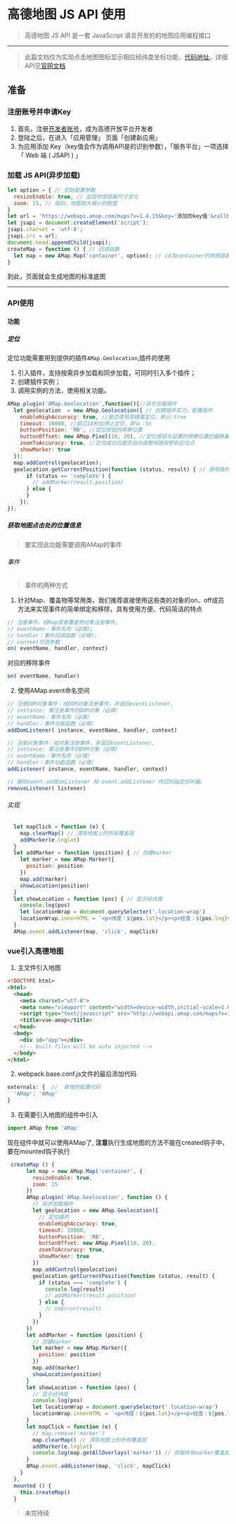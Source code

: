 # 高德地图 JS API 使用

>高德地图 JS API 是一套 JavaScript 语言开发的的地图应用编程接口
---
>此篇文档仅为实现点击地图图标显示相应经纬度坐标功能，[代码地址](https://github.com/Jimmy-xiang/Demo/tree/master/importMap)。详细API见[官网文档](https://lbs.amap.com/api/javascript-api/)

## 准备

### 注册账号并申请Key

1. 首先，注册[开发者账号](https://lbs.amap.com/dev/index)，成为高德开放平台开发者
2. 登陆之后，在进入「应用管理」 页面「创建新应用」
3. 为应用添加 Key（key值会作为调用API是的识别参数），「服务平台」一项选择「 Web 端 ( JSAPI ) 」

### 加载 JS API(异步加载)

```javascript
let option = { // 初始配置参数
  resizeEnable: true, // 监控地图容器尺寸变化
  zoom: 15, // 级别，地图放大缩小的程度
}
let url = 'https://webapi.amap.com/maps?v=1.4.15&key='添加的key值'&callback=createMap';
let jsapi = document.createElement('script');
jsapi.charset = 'utf-8';
jsapi.src = url;
document.head.appendChild(jsapi);
createMap = function () { // 回调函数
  let map = new AMap.Map('container', option); // id为container的地图容器
}
```

到此，页面就会生成地图的标准底图

---

### API使用

#### 功能

##### 定位

定位功能需要用到提供的插件`AMap.Geolocation`,插件的使用

1. 引入插件，支持按需异步加载和同步加载，可同时引入多个插件；
2. 创建插件实例；
3. 调用实例的方法，使用相关功能。

```javascript
AMap.plugin('AMap.Geolocation',function(){//异步加载插件
  let geolocation  = new AMap.Geolocation({ // 创建插件实力，配置插件
    enableHighAccuracy: true, //是否使用高精度定位，默认:true
    timeout: 10000, //超过10秒后停止定位，默认：5s
    buttonPosition: 'RB', //定位按钮的停靠位置
    buttonOffset: new AMap.Pixel(10, 20), //定位按钮与设置的停靠位置的偏移量，默认：Pixel(10, 20)
    zoomToAccuracy: true, //定位成功后是否自动调整地图视野到定位点
    showMarker: true
  });
  map.addControl(geolocation);
  geolocation.getCurrentPosition(function (status, result) { // 调用插件实例方法实现定位功能
      if (status == 'complete') {
        // addMarker(result.position)
      } else {
      }
    });
});
```

##### 获取地图点击处的位置信息

>要实现此功能需要调用AMap的事件

###### 事件

>事件的两种方式

1. 针对Map、覆盖物等常用类，我们推荐直接使用这些类的对象的on、off成员方法来实现事件的简单绑定和移除，具有使用方便、代码简洁的特点

```javascript
// 注册事件，给Map或者覆盖物对象注册事件,
// eventName：事件名称（必填);
// handler：事件回调函数（必填);
// context可选参数
on( eventName, handler, context)
```

对应的移除事件

```javascript
on( eventName, handler)
```

2. 使用AMap.event命名空间

```javascript
// 注册DOM对象事件：给DOM对象注册事件，并返回eventListener,
// instance: 需注册事件的DOM对象（必填）
// eventName：事件名称（必填）
// handler：事件功能函数（必填）
addDomListener( instance, eventName, handler, context)
```

```javascript
// 注册对象事件：给对象注册事件，并返回eventListener,
// instance: 需注册事件的DOM对象（必填）
// eventName：事件名称（必填）
// handler：事件功能函数（必填）
addListener( instance, eventName, handler, context)
```

```javascript
// 删除event.addDomListener 和 event.addListener 传回的指定侦听器。
removeListener( listener)
```

###### 实现

```javascript
  let mapClick = function (e) {
    map.clearMap() // 清除地图上的所有覆盖层
    addMarker(e.lnglat)
  }
  let addMarker = function (position) { // 创建marker
    let marker = new AMap.Marker({
      position: position
    })
    map.add(marker)
    showLocation(position)
  }
  let showLocation = function (pos) { // 显示经纬度
    console.log(pos)
    let locationWrap = document.querySelector('.location-wrap')
    locationWrap.innerHTML = `<p>纬度：${pos.lat}</p><p>经度：${pos.lng}</p>`
  }
  AMap.event.addListener(map, 'click', mapClick)
```

### vue引入高德地图

1. 主文件引入地图

```html
<!DOCTYPE html>
<html>
  <head>
    <meta charset="utf-8">
    <meta name="viewport" content="width=device-width,initial-scale=1.0">
    <script type="text/javascript" src="http://webapi.amap.com/maps?v=1.3&key='key值"></script>
    <title>vue-amap</title>
  </head>
  <body>
    <div id="app"></div>
    <!-- built files will be auto injected -->
  </body>
</html>
```

2. webpack.base.conf.js文件的最后添加代码

```javascript
externals: {  //  新增的配置代码
  'AMap': 'AMap'
}
```

3. 在需要引入地图的组件中引入

```javascript
import AMap from 'AMap'
```

现在组件中就可以使用AMap了, **注意**执行生成地图的方法不能在created钩子中，要在mounted钩子执行

```javascript
 createMap () {
      let map = new AMap.Map('container', {
        resizeEnable: true,
        zoom: 15
      })
      AMap.plugin('AMap.Geolocation', function () {
        // 异步加载插件
        let geolocation = new AMap.Geolocation({
          // 定位插件
          enableHighAccuracy: true,
          timeout: 10000,
          buttonPosition: 'RB',
          buttonOffset: new AMap.Pixel(10, 20),
          zoomToAccuracy: true,
          showMarker: true
        })
        map.addControl(geolocation)
        geolocation.getCurrentPosition(function (status, result) {
          if (status === 'complete') {
            console.log(result)
            // addMarker(result.position)
          } else {
            // onError(result)
          }
        })
      })
      let addMarker = function (position) {
        // 创建marker
        let marker = new AMap.Marker({
          position: position
        })
        map.add(marker)
        showLocation(position)
      }
      let showLocation = function (pos) {
        // 显示经纬度
        console.log(pos)
        let locationWrap = document.querySelector('.location-wrap')
        locationWrap.innerHTML = `<p>纬度：${pos.lat}</p><p>经度：${pos.lng}</p>`
      }
      let mapClick = function (e) {
        // map.remove('marker')
        map.clearMap() // 清除地图上的所有覆盖层
        addMarker(e.lnglat)
        console.log(map.getAllOverlays('marker')) // 获取所有marker覆盖层
      }
      AMap.event.addListener(map, 'click', mapClick)
    }
  },
  mounted () {
    this.createMap()
  }
  ```

>未完待续
